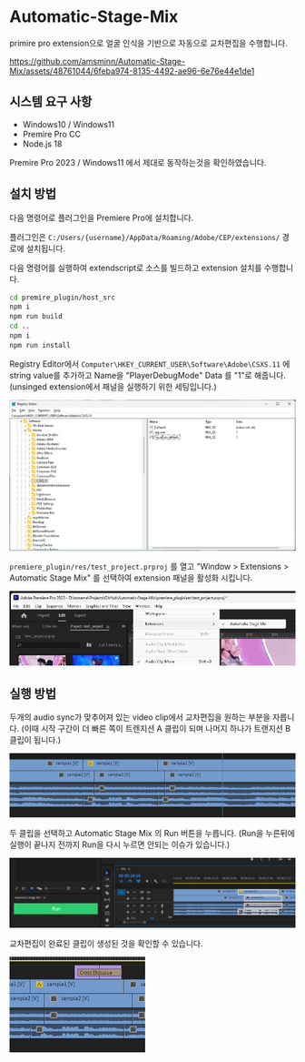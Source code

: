 # Automatic-Stage-Mix

primire pro extension으로 얼굴 인식을 기반으로 자동으로 교차편집을 수행합니다.

https://github.com/amsminn/Automatic-Stage-Mix/assets/48761044/6feba974-8135-4492-ae96-6e76e44e1de1

## 시스템 요구 사항

- Windows10 / Windows11
- Premire Pro CC
- Node.js 18

Premire Pro 2023 / Windows11 에서 제대로 동작하는것을 확인하였습니다.

## 설치 방법

다음 명령어로 플러그인을 Premiere Pro에 설치합니다.

플러그인은 `C:/Users/{username}/AppData/Roaming/Adobe/CEP/extensions/` 경로에 설치됩니다.

다음 명령어를 실행하여 extendscript로 소스를 빌드하고 extension 설치를 수행합니다.

```bash
cd premire_plugin/host_src
npm i
npm run build
cd ..
npm i
npm run install
```

Registry Editor에서 `Computer\HKEY_CURRENT_USER\Software\Adobe\CSXS.11` 에 string value를 추가하고 Name을 "PlayerDebugMode" Data 를 "1"로 해줍니다.<br/>(unsinged extension에서 패널을 실행하기 위한 세팅입니다.)

![reg edit](images/image.png)

`premiere_plugin/res/test_project.prproj` 를 열고 "Window > Extensions > Automatic Stage Mix" 를 선택하여 extension 패널을 활성화 시킵니다.

![open panel](images/image-1.png)

## 실행 방법

두개의 audio sync가 맞추어져 있는 video clip에서 교차편집을 원하는 부분을 자릅니다. (이때 시작 구간이 더 빠른 쪽이 트렌지션 A 클립이 되며 나머지 하나가 트랜지션 B 클립이 됩니다.)

![cut clip](images/image-2.png)

두 클립을 선택하고 Automatic Stage Mix 의 Run 버튼을 누릅니다. (Run을 누른뒤에 실행이 끝나지 전까지 Run을 다시 누르면 안되는 이슈가 있습니다.)

![run script](images/image-3.png)

교차편집이 완료된 클립이 생성된 것을 확인할 수 있습니다.

![result](images/image-4.png)
